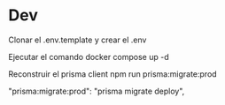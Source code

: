 




# Dev

Clonar el .env.template y crear el .env

Ejecutar el comando docker compose up -d

Reconstruir el prisma client npm run prisma:migrate:prod

 "prisma:migrate:prod": "prisma migrate deploy",
 